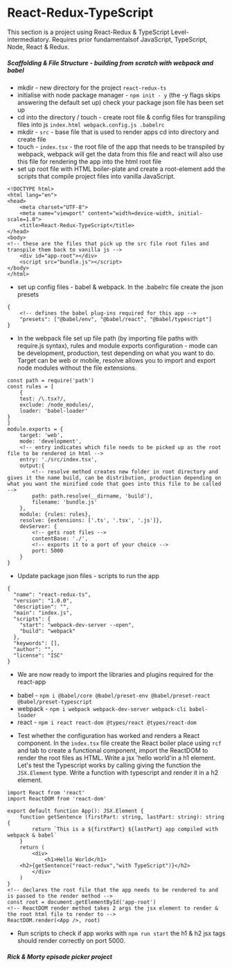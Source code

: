 # React-Redux-TypeScript

This section is a project using React-Redux & TypeScript
Level-intermediatory. Requires prior fundamentalsof JavaScript, TypeScript, Node, React & Redux.

##### Scaffolding & File Structure - building from scratch with webpack and babel

* mkdir - new directory for the project ```react-redux-ts```
* initialise with node package manager - ```npm init - y``` (the -y flags skips answering the default set up)
check your package json file has been set up
* cd into the directory / touch - create root file & config files for transpiling files into js  ```index.html webpack.config.js .babelrc```
* mkdir - ```src``` - base file that is used to render apps cd into directory and create file 
* touch - ```index.tsx``` - the root file of the app that needs to be transpiled by webpack, webpack will get the data from this file and react will also use this file for rendering the app into the html root file
* set up root file with HTML boiler-plate and create a root-element add the scripts that compile project files into vanilla JavaScript.

```
<!DOCTYPE html>
<html lang="en">
<head>
    <meta charset="UTF-8">
    <meta name="viewport" content="width=device-width, initial-scale=1.0">
    <title>React-Redux-TypeScript</title>
</head>
<body>
<!-- these are the files that pick up the src file root files and transpile them back to vanilla js -->
    <div id="app-root"></div>
    <script src="bundle.js"></script>
</body>
</html>
```

* set up config files - babel & webpack. In the .babelrc file create the json presets
```
{
    <!-- defines the babel plug-ins required for this app -->
    "presets": ["@babel/env", "@babel/react", "@babel/typescript"]
}
```
* In the webpack file set up file path (by importing file paths with require.js syntax), rules and module exports configuration - mode can be development, production, test depending on what you want to do. Target can be web or mobile, resolve allows you to import and export node modules without the file extensions. 

```
const path = require('path')
const rules = [
    {
    test: /\.tsx?/,
    exclude: /node_modules/,
    loader: 'babel-loader'
}
]
module.exports = {
    target: 'web',
    mode: 'development',
    <!-- entry indicates which file needs to be picked up as the root file to be rendered in html -->
    entry: './src/index.tsx',
    output:{
        <!-- resolve method creates new folder in root directory and gives it the name build, can be distribution, production depending on what you want the minified code that goes into this file to be called -->
        path: path.resolve(__dirname, 'build'),
        filename: 'bundle.js'
    },
    module: {rules: rules},
    resolve: {extensions: ['.ts', '.tsx', '.js']},
    devServer: {
        <!-- gets root files -->
        contentBase: './',
        <!-- exports it to a port of your choice -->
        port: 5000
    }
} 
```

* Update package json files - scripts to run the app

```
{
  "name": "react-redux-ts",
  "version": "1.0.0",
  "description": "",
  "main": "index.js",
  "scripts": {
    "start": "webpack-dev-server --open",
    "build": "webpack"
  },
  "keywords": [],
  "author": "",
  "license": "ISC"
}
```

* We are now ready to import the libraries and plugins required for the react-app

- babel - ```npm i @babel/core @babel/preset-env @babel/preset-react @babel/preset-typescript```
- webpack - ```npm i webpack webpack-dev-server webpack-cli babel-loader```
- react - ```npm i react react-dom @types/react @types/react-dom```


* Test whether the configuration has worked and renders a React component. In the ```index.tsx``` file create the React boiler place using ```rcf``` and tab to create a functional component, import the ReactDOM to render the root files as HTML. Write a jsx 'hello world'in a h1 element. Let's test the Typescript works by calling giving the function the ```JSX.Element``` type. Write a function with typescript and render it in a h2 element. 

```
import React from 'react'
import ReactDOM from 'react-dom'

export default function App(): JSX.Element {
    function getSentence (firstPart: string, lastPart: string): string {
        return `This is a ${firstPart} ${lastPart} app compiled with webpack & babel`
    }
    return (
        <div>
            <h1>Hello World</h1>
    <h2>{getSentence("react-redux","with TypeScript")}</h2>
        </div>
    )
}
<!-- declares the root file that the app needs to be rendered to and is passed to the render method -->
const root = document.getElementById('app-root')
<!-- ReactDOM render method takes 2 args the jsx element to render & the root html file to render to -->
ReactDOM.render(<App />, root)
```
* Run scripts to check if app works with ```npm run start``` the h1 & h2 jsx tags should render correctly on port 5000.

##### Rick & Morty episode picker project